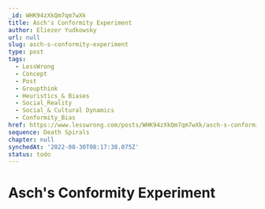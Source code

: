 ```yaml
---
_id: WHK94zXkQm7qm7wXk
title: Asch's Conformity Experiment
author: Eliezer Yudkowsky
url: null
slug: asch-s-conformity-experiment
type: post
tags:
  - LessWrong
  - Concept
  - Post
  - Groupthink
  - Heuristics_& Biases
  - Social_Reality
  - Social_& Cultural Dynamics
  - Conformity_Bias
href: https://www.lesswrong.com/posts/WHK94zXkQm7qm7wXk/asch-s-conformity-experiment
sequence: Death Spirals
chapter: null
synchedAt: '2022-08-30T08:17:38.075Z'
status: todo
---
```


# Asch's Conformity Experiment
